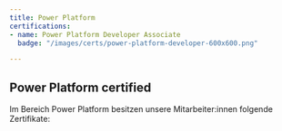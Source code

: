```yaml
---
title: Power Platform
certifications:
- name: Power Platform Developer Associate
  badge: "/images/certs/power-platform-developer-600x600.png"

---
```

## Power Platform certified

Im Bereich Power Platform besitzen unsere Mitarbeiter:innen folgende Zertifikate: